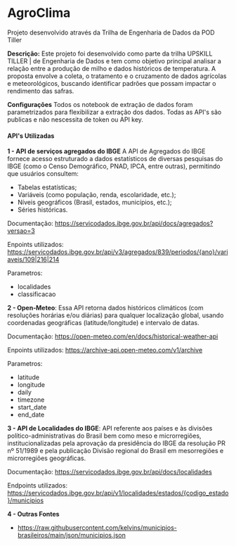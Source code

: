 # AgroClima
Projeto desenvolvido através da Trilha de Engenharia de Dados da POD Tiller 

 **Descrição:** Este projeto foi desenvolvido como parte da  trilha UPSKILL TILLER | de Engenharia de Dados e tem como objetivo principal analisar a relação entre a produção de milho e dados históricos de temperatura. A proposta envolve a coleta, o tratamento e o cruzamento de dados agrícolas e meteorológicos, buscando identificar padrões que possam impactar o rendimento das safras. 

**Configurações** Todos os notebook de extração de dados foram parametrizados para flexibilizar  a extração dos dados. Todas as API's são publicas e não nescessita de token ou API key.

#### API's Utilizadas

**1 - API de serviços agregados do IBGE** 
A API de Agregados do IBGE fornece acesso estruturado a dados estatísticos de diversas pesquisas do IBGE (como o Censo Demográfico, PNAD, IPCA, entre outras), permitindo que usuários consultem:
- Tabelas estatísticas;
- Variáveis (como população, renda, escolaridade, etc.);
- Níveis geográficos (Brasil, estados, municípios, etc.);
- Séries históricas.

Documentação: https://servicodados.ibge.gov.br/api/docs/agregados?versao=3

Enpoints utilizados: https://servicodados.ibge.gov.br/api/v3/agregados/839/periodos/{ano}/variaveis/109|216|214

Parametros:
- localidades
- classificacao

**2 - Open‑Meteo**: Essa API retorna dados históricos climáticos (com resoluções horárias e/ou diárias) para qualquer localização global, usando coordenadas geográficas (latitude/longitude) e intervalo de datas.

Documentação: https://open-meteo.com/en/docs/historical-weather-api

Enpoints utilizados: https://archive-api.open-meteo.com/v1/archive

Parametros:
- latitude
- longitude
- daily
- timezone
- start_date
- end_date

**3 - API de Localidades do IBGE**: API referente aos países e às divisões político-administrativas do Brasil bem como meso e microrregiões, institucionalizadas pela aprovação da presidência do IBGE da resolução PR nº 51/1989 e pela publicação Divisão regional do Brasil em mesorregiões e microrregiões geográficas.

Documentação: https://servicodados.ibge.gov.br/api/docs/localidades

Endpoints utilizados: https://servicodados.ibge.gov.br/api/v1/localidades/estados/{codigo_estado}/municipios


**4 -  Outras Fontes**
- https://raw.githubusercontent.com/kelvins/municipios-brasileiros/main/json/municipios.json





